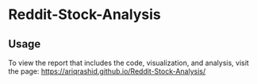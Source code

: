 # Reddit-Stock-Analysis

## Usage
To view the report that includes the code, visualization, and analysis, visit the page: https://ariqrashid.github.io/Reddit-Stock-Analysis/
